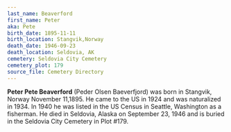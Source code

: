 ```yaml
---
last_name: Beaverford
first_name: Peter
aka: Pete
birth_date: 1895-11-11
birth_location: Stangvik,Norway
death_date: 1946-09-23
death_location: Seldovia, AK
cemetery: Seldovia City Cemetery
cemetery_plot: 179
source_file: Cemetery Directory
---
```

**Peter  Pete Beaverford** (Peder Olsen Baeverfjord) was born in Stangvik, Norway November 11,1895.  He came to the US in 1924 and was naturalized in 1934. In 1940 he was listed in the US Census in Seattle, Washington as a fisherman. He died in Seldovia, Alaska on September 23, 1946 and is buried in the Seldovia City Cemetery in Plot #179.  
